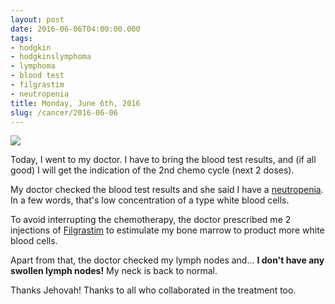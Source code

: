 ```yaml
---
layout: post
date: 2016-06-06T04:00:00.000
tags:
- hodgkin
- hodgkinslymphoma
- lymphoma
- blood test
- filgrastim
- neutropenia
title: Monday, June 6th, 2016
slug: /cancer/2016-06-06
---
```

![](https://64.media.tumblr.com/dc9980f33db4d7a9c2efee92a9c03ebd/tumblr_o8gpdwwjHE1vsn3evo1_1280.jpg)

Today, I went to my doctor. I have to bring the blood test results, and (if all good) I will get the indication of the 2nd chemo cycle (next 2 doses).

My doctor checked the blood test results and she said I have a [neutropenia](https://en.wikipedia.org/wiki/Neutropenia). In a few words, that's low concentration of a type white blood cells.

To avoid interrupting the chemotherapy, the doctor prescribed me 2 injections of [Filgrastim](https://en.wikipedia.org/wiki/Filgrastim) to estimulate my bone marrow to product more white blood cells.

Apart from that, the doctor checked my lymph nodes and... **I don't have any swollen lymph nodes!** My neck is back to normal.

Thanks Jehovah! Thanks to all who collaborated in the treatment too.